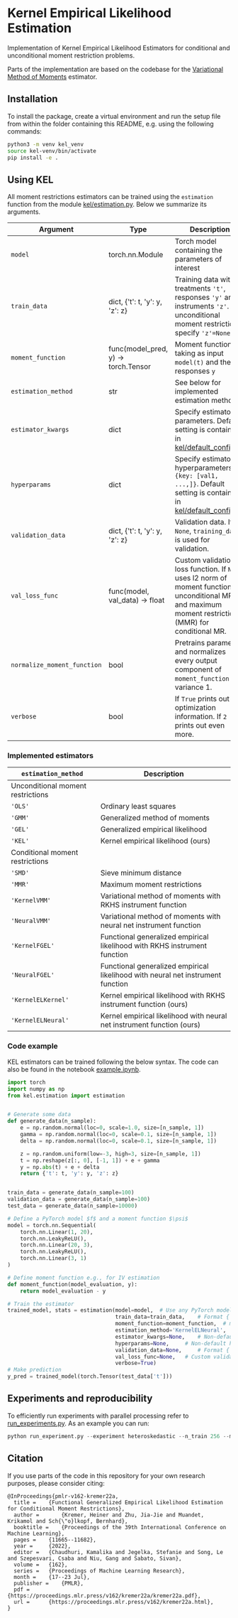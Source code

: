 # Kernel Empirical Likelihood Estimation
Implementation of Kernel Empirical Likelihood Estimators 
for conditional and unconditional moment restriction problems.

Parts of the implementation are based on the codebase for the [Variational Method of Moments](https://github.com/CausalML/VMM) estimator.

## Installation
To install the package, create a virtual environment and run the setup file from within the folder containing this README, e.g. using the following commands:
```bash
python3 -m venv kel_venv
source kel-venv/bin/activate
pip install -e .
```

## Using KEL
All moment restrictions estimators can be trained using the ```estimation``` function from the module [kel/estimation.py](https://github.com/HeinerKremer/Kernel-EL/blob/main/kel/estimation.py).
Below we summarize its arguments.

| Argument                | Type | Description                                                   |
|-----------------------|-------------|--------------------------------------------------------|
| ```model``` | torch.nn.Module | Torch model containing the parameters of interest |
| ```train_data``` | dict, {'t': t, 'y': y, 'z': z} | Training data with treatments ```'t'```, responses ```'y'``` and instruments ```'z'```. For unconditional moment restrictions specify ```'z'=None```. |
| ```moment_function``` | func(model_pred, y) -> torch.Tensor | Moment function $\psi$, taking as input ```model(t)``` and the responses ```y``` |
| ```estimation_method``` | str | See below for implemented estimation methods |
| ```estimator_kwargs``` | dict | Specify estimator parameters. Default setting is contained in [kel/default_config.py](https://github.com/HeinerKremer/Kernel-EL/blob/main/kel/default_config.py)|
| ```hyperparams``` | dict | Specify estimator hyperparameters as ```{key: [val1, ...,]}```. Default setting is contained in [kel/default_config.py](https://github.com/HeinerKremer/Kernel-EL/blob/main/kel/default_config.py) |
| ```validation_data``` | dict, {'t': t, 'y': y, 'z': z} | Validation data. If ```None```, ```training_data``` is used for validation.|
| ```val_loss_func``` | func(model, val_data) -> float | Custom validation loss function. If `None` uses l2 norm of moment function for unconditional MR and maximum moment restrictions (MMR) for conditional MR.|
| ```normalize_moment_function``` | bool | Pretrains parameters and normalizes every output component of `moment_function` to variance 1. |
| ```verbose``` | bool | If `True` prints out optimization information. If `2` prints out even more. |

### Implemented estimators
| `estimation_method`               | Description                                                   |
|-----------------------|-----------------------------------------------------------|
| Unconditional moment restrictions  | |
| `'OLS'`| Ordinary least squares |
| `'GMM'`| Generalized method of moments |
| `'GEL'`| Generalized empirical likelihood |
| `'KEL'`| Kernel empirical likelihood (ours) |
| Conditional moment restrictions | |
| `'SMD'`| Sieve minimum distance |
| `'MMR'`| Maximum moment restrictions |
| `'KernelVMM'`| Variational method of moments with RKHS instrument function |
| `'NeuralVMM'`| Variational method of moments with neural net instrument function |
| `'KernelFGEL'`| Functional generalized empirical likelihood with RKHS instrument function |
| `'NeuralFGEL'`| Functional generalized empirical likelihood with neural net instrument function |
| `'KernelELKernel'`| Kernel empirical likelihood with RKHS instrument function (ours) |
| `'KernelELNeural'`| Kernel empirical likelihood with neural net instrument function (ours) |




### Code example
KEL estimators can be trained following the below syntax. The code can also be found in the notebook [example.ipynb](https://github.com/HeinerKremer/Kernel-EL/blob/main/example.ipynb).
```python
import torch
import numpy as np
from kel.estimation import estimation


# Generate some data
def generate_data(n_sample):
    e = np.random.normal(loc=0, scale=1.0, size=[n_sample, 1])
    gamma = np.random.normal(loc=0, scale=0.1, size=[n_sample, 1])
    delta = np.random.normal(loc=0, scale=0.1, size=[n_sample, 1])

    z = np.random.uniform(low=-3, high=3, size=[n_sample, 1])
    t = np.reshape(z[:, 0], [-1, 1]) + e + gamma
    y = np.abs(t) + e + delta
    return {'t': t, 'y': y, 'z': z}


train_data = generate_data(n_sample=100)
validation_data = generate_data(n_sample=100)
test_data = generate_data(n_sample=10000)

# Define a PyTorch model $f$ and a moment function $\psi$
model = torch.nn.Sequential(
    torch.nn.Linear(1, 20),
    torch.nn.LeakyReLU(),
    torch.nn.Linear(20, 3),
    torch.nn.LeakyReLU(),
    torch.nn.Linear(3, 1)
)

# Define moment function e.g., for IV estimation
def moment_function(model_evaluation, y):
    return model_evaluation - y

# Train the estimator
trained_model, stats = estimation(model=model,  # Use any PyTorch model
                                  train_data=train_data,    # Format {'t': t, 'y': y, 'z': z}
                                  moment_function=moment_function,  # moment_function(model_eval, y) -> (n_sample, dim_y)
                                  estimation_method='KernelELNeural',   # Method in ['OLS', 'GMM', 'GEL', 'KernelEL', 'KernelMMR', 'SMD', 'KernelVMM', 'NeuralVMM', 'KernelELKernel', 'KernelELNeural', 'KernelFGEL', 'NeuralFGEL']
                                  estimator_kwargs=None,    # Non-default arguments for estimators (default at `kel.default_config.py`)
                                  hyperparams=None,     # Non-default hyperparams for estimators as {name: [val1, ..]}
                                  validation_data=None,     # Format {'t': t, 'y': y, 'z': z}
                                  val_loss_func=None,   # Custom validation loss: val_loss_func(model, validation_data) -> float
                                  verbose=True)
# Make prediction
y_pred = trained_model(torch.Tensor(test_data['t']))
```

## Experiments and reproducibility
To efficiently run experiments with parallel processing refer to [run_experiments.py](https://github.com/HeinerKremer/Kernel-EL/blob/main/run_experiment.py).
As an example you can run:
```python
python run_experiment.py --experiment heteroskedastic --n_train 256 --method KernelELNeural --rollouts 10
```


[comment]: <> (## Reproducibility)

[comment]: <> (The experimental results presented in the [paper]&#40;https://proceedings.mlr.press/v162/kremer22a.html&#41; can be reproduced by running the script [run_experiment.py]&#40;run_experiment.py&#41; via)

[comment]: <> (```)

[comment]: <> (python3 run_experiment.py --experiment exp --run_all --method method --rollouts 50)

[comment]: <> (```)

[comment]: <> (with `exp in ['heteroskedastic', 'network_iv']` and `methods in []`.)

## Citation
If you use parts of the code in this repository for your own research purposes, please consider citing:
```
@InProceedings{pmlr-v162-kremer22a,
  title = 	 {Functional Generalized Empirical Likelihood Estimation for Conditional Moment Restrictions},
  author =       {Kremer, Heiner and Zhu, Jia-Jie and Muandet, Krikamol and Sch{\"o}lkopf, Bernhard},
  booktitle = 	 {Proceedings of the 39th International Conference on Machine Learning},
  pages = 	 {11665--11682},
  year = 	 {2022},
  editor = 	 {Chaudhuri, Kamalika and Jegelka, Stefanie and Song, Le and Szepesvari, Csaba and Niu, Gang and Sabato, Sivan},
  volume = 	 {162},
  series = 	 {Proceedings of Machine Learning Research},
  month = 	 {17--23 Jul},
  publisher =    {PMLR},
  pdf = 	 {https://proceedings.mlr.press/v162/kremer22a/kremer22a.pdf},
  url = 	 {https://proceedings.mlr.press/v162/kremer22a.html},
}
```
